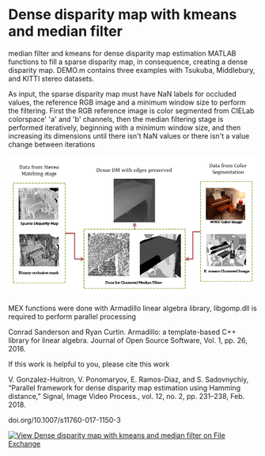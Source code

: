 # Dense disparity map with kmeans and median filter
 median filter and kmeans for dense disparity map estimation
MATLAB functions to fill a sparse disparity map, in consequence, creating a dense disparity map. DEMO.m contains three examples with Tsukuba, Middlebury, and KITTI stereo datasets.

As input, the sparse disparity map must have NaN labels for occluded values, the reference RGB image and a minimum window size to perform the filtering.
First the RGB reference image is color segmented from CIELab colorspace' 'a' and 'b' channels, then the median filtering stage is performed iteratively, beginning with a minimum window size, and then increasing its dimensions until there isn't NaN values or there isn't a value change between iterations

![Flow diagram](https://raw.githubusercontent.com/alx3416/Dense-disparity-map-with-kmeans-and-median-filter/master/FiguresCMF.png)

MEX functions were done with Armadillo linear algebra library, libgomp.dll is required to perform parallel processing

Conrad Sanderson and Ryan Curtin.
Armadillo: a template-based C++ library for linear algebra.
Journal of Open Source Software, Vol. 1, pp. 26, 2016.

If this work is helpful to you, please cite this work

V. Gonzalez-Huitron, V. Ponomaryov, E. Ramos-Diaz, and S. Sadovnychiy, “Parallel framework for dense disparity map estimation using Hamming 
distance,” Signal, Image Video Process., vol. 12, no. 2, pp. 231–238, Feb. 2018.

doi.org/10.1007/s11760-017-1150-3

[![View Dense disparity map with kmeans and median filter on File Exchange](https://www.mathworks.com/matlabcentral/images/matlab-file-exchange.svg)](https://www.mathworks.com/matlabcentral/fileexchange/76088-dense-disparity-map-with-kmeans-and-median-filter)
